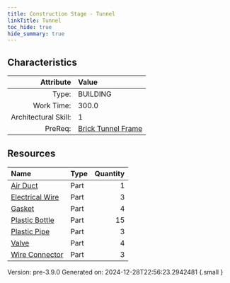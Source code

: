 ```yaml
---
title: Construction Stage - Tunnel
linkTitle: Tunnel
toc_hide: true
hide_summary: true
---
```


## Characteristics

| Attribute      | Value |
|--------:|:------|
|Type:|BUILDING|
|Work Time:|300.0|
|Architectural Skill:|1|
|PreReq:|[Brick Tunnel Frame](/docs/definitions/construction/brick-tunnel-frame)|

## Resources

| Name | Type | Quantity |
|:-----|:-----|-----:|
|[Air Duct](/docs/definitions/part/air-duct)|Part|1|
|[Electrical Wire](/docs/definitions/part/electrical-wire)|Part|3|
|[Gasket](/docs/definitions/part/gasket)|Part|4|
|[Plastic Bottle](/docs/definitions/part/plastic-bottle)|Part|15|
|[Plastic Pipe](/docs/definitions/part/plastic-pipe)|Part|3|
|[Valve](/docs/definitions/part/valve)|Part|4|
|[Wire Connector](/docs/definitions/part/wire-connector)|Part|3|



Version: pre-3.9.0 Generated on: 2024-12-28T22:56:23.2942481
{.small }